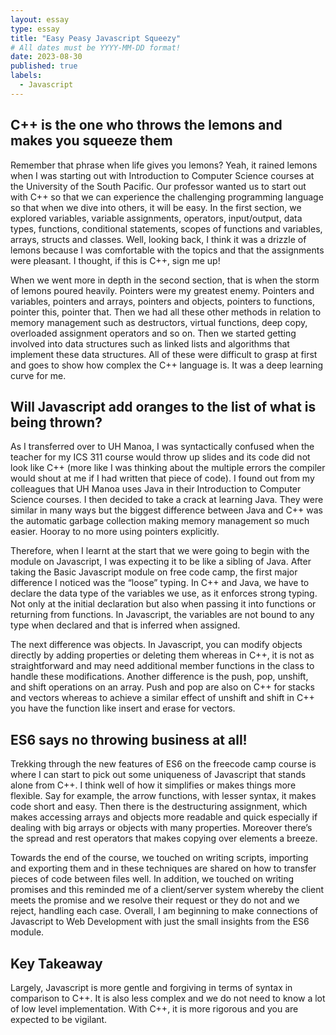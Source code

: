 ```yaml
---
layout: essay
type: essay
title: "Easy Peasy Javascript Squeezy"
# All dates must be YYYY-MM-DD format!
date: 2023-08-30
published: true
labels:
  - Javascript
---
```


## **C++ is the one who throws the lemons and makes you squeeze them**
Remember that phrase when life gives you lemons? Yeah, it rained lemons when I was starting out with Introduction to Computer Science courses at the University of the South Pacific. Our professor wanted us to start out with C++ so that we can experience the challenging programming language so that when we dive into others, it will be easy. In the first section, we explored variables, variable assignments, operators, input/output, data types, functions, conditional statements, scopes of functions and variables, arrays, structs and classes. Well, looking back, I think it was a drizzle of lemons because I was comfortable with the topics and that the assignments were pleasant. I thought, if this is C++, sign me up!

When we went more in depth in the second section, that is when the storm of lemons poured heavily. Pointers were my greatest enemy. Pointers and variables, pointers and arrays, pointers and objects, pointers to functions, pointer this, pointer that. Then we had all these other methods in relation to memory management such as destructors, virtual functions, deep copy, overloaded assignment operators and so on. Then we started getting involved into data structures such as linked lists and algorithms that implement these data structures. All of these were difficult to grasp at first and goes to show how complex the C++ language is. It was a deep learning curve for me.

## **Will Javascript add oranges to the list of what is being thrown?**
As I transferred over to UH Manoa, I was syntactically confused when the teacher for my ICS 311 course would throw up slides and its code did not look like C++ (more like I was thinking about the multiple errors the compiler would shout at me if I had written that piece of code). I found out from my colleagues that UH Manoa uses Java in their Introduction to Computer Science courses. I then decided to take a crack at learning Java. They were similar in many ways but the biggest difference between Java and C++ was the automatic garbage collection making memory management so much easier. Hooray to no more using pointers explicitly. 

Therefore, when I learnt at the start that we were going to begin with the module on Javascript, I was expecting it to be like a sibling of Java. After taking the Basic Javascript module on free code camp, the first major difference I noticed was the “loose” typing. In C++ and Java, we have to declare the data type of the variables we use, as it enforces strong typing. Not only at the initial declaration but also when passing it into functions or returning from functions. In Javascript, the variables are not bound to any type when declared and that is inferred when assigned. 

The next difference was objects. In Javascript, you can modify objects directly by adding properties or deleting them whereas in C++, it is not as straightforward and may need additional member functions in the class to handle these modifications. Another difference is the push, pop, unshift, and shift operations on an array. Push and pop are also on C++ for stacks and vectors whereas to achieve a similar effect of unshift and shift in C++ you have the function like insert and erase for vectors.

## **ES6 says no throwing business at all!**
Trekking through the new features of ES6 on the freecode camp course is where I can start to pick out some uniqueness of Javascript that stands alone from C++. I think well of how it simplifies or makes things more flexible. Say for example, the arrow functions, with lesser syntax, it makes code short and easy. Then there is the destructuring assignment, which makes accessing arrays and objects more readable and quick especially if dealing with big arrays or objects with many properties. Moreover there’s the spread and rest operators that makes copying over elements a breeze. 

Towards the end of the course, we touched on writing scripts, importing and exporting them and in these techniques are shared on how to transfer pieces of code between files well. In addition, we touched on writing promises and this reminded me of a client/server system whereby the client meets the promise and we resolve their request or they do not and we reject, handling each case. Overall, I am beginning to make connections of Javascript to Web Development with just the small insights from the ES6 module. 

## **Key Takeaway**
Largely, Javascript is more gentle and forgiving in terms of syntax in comparison to C++. It is also less complex and we do not need to know a lot of low level implementation. With C++, it is more rigorous and you are expected to be vigilant.
